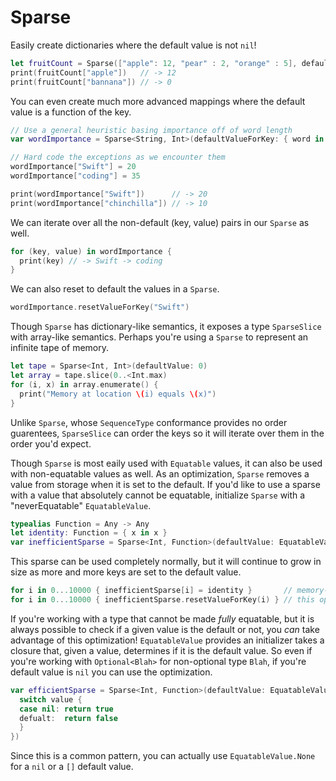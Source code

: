 # Sparse

Easily create dictionaries where the default value is not `nil`!
```swift
let fruitCount = Sparse(["apple": 12, "pear" : 2, "orange" : 5], defaultValue: 0)
print(fruitCount["apple"])   // -> 12
print(fruitCount["bannana"]) // -> 0
```

You can even create much more advanced mappings where the default value is a function of the key.
```swift
// Use a general heuristic basing importance off of word length
var wordImportance = Sparse<String, Int>(defaultValueForKey: { word in word.characters.count })

// Hard code the exceptions as we encounter them
wordImportance["Swift"] = 20
wordImportance["coding"] = 35

print(wordImportance["Swift"])      // -> 20
print(wordImportance["chinchilla"]) // -> 10
```

We can iterate over all the non-default (key, value) pairs in our `Sparse` as well.
```swift
for (key, value) in wordImportance {
  print(key) // -> Swift -> coding
}
```

We can also reset to default the values in a `Sparse`.
```swift
wordImportance.resetValueForKey("Swift")
```

Though `Sparse` has dictionary-like semantics, it exposes a type `SparseSlice` with array-like semantics. Perhaps you're using a `Sparse` to represent an infinite tape of memory.
```swift
let tape = Sparse<Int, Int>(defaultValue: 0)
let array = tape.slice(0..<Int.max)
for (i, x) in array.enumerate() {
  print("Memory at location \(i) equals \(x)")
}
```
Unlike `Sparse`, whose `SequenceType` conformance provides no order guarentees, `SparseSlice` can order the keys so it will iterate over them in the order you'd expect.

Though `Sparse` is most eaily used with `Equatable` values, it can also be used with non-equatable values as well. As an optimization, `Sparse` removes a value from storage when it is set to the default. If you'd like to use a sparse with a value that absolutely cannot be equatable, initialize `Sparse` with a "neverEquatable" `EquatableValue`.
```swift
typealias Function = Any -> Any
let identity: Function = { x in x }
var inefficientSparse = Sparse<Int, Function>(defaultValue: EquatableValue(neverEquatable: identity))
```
This sparse can be used completely normally, but it will continue to grow in size as more and more keys are set to the default value.
```swift
for i in 0...10000 { inefficientSparse[i] = identity }       // memory-intensive for a "neverEquatable" value!!
for i in 0...10000 { inefficientSparse.resetValueForKey(i) } // this operation actually releases the memory as expected
```
If you're working with a type that cannot be made *fully* equatable, but it is always possible to check if a given value is the default or not, you *can* take advantage of this optimization! `EquatableValue` provides an initializer takes a closure that, given a value, determines if it is the default value. So even if you're working with `Optional<Blah>` for non-optional type `Blah`, if you're default value is `nil` you can use the optimization.
```swift
var efficientSparse = Sparse<Int, Function>(defaultValue: EquatableValue(value: nil, isValue: { value in
  switch value {
  case nil: return true
  defualt:  return false
  }
})
```
Since this is a common pattern, you can actually use `EquatableValue.None` for a `nil` or a `[]` default value.
